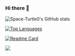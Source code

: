 ### Hi there 👋
![Space-Turtle0's GitHub stats](https://github-readme-stats.vercel.app/api?username=Space-Turtle0&show_icons=true&theme=onedark)


[![Top Languages](https://github-readme-stats.vercel.app/api/top-langs/?username=Space-Turtle0)](https://github.com/anuraghazra/github-readme-stats)

[![Readme Card](https://github-readme-stats.vercel.app/api/pin/?username=MRP-PortalBot&repo=PortalBot&theme=dark)](https://github.com/anuraghazra/github-readme-stats)

![](https://img.shields.io/badge/<WORD_ON_LEFT>-<WORD_ON_RIGHT>-informational?style=flat&logo=<LOGO_NAME>&logoColor=white&color=2bbc8a)
